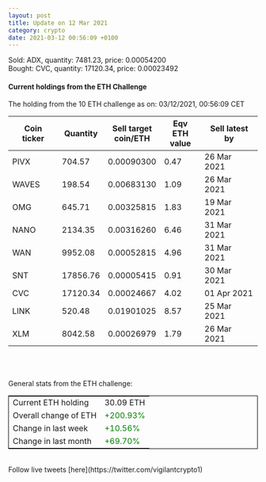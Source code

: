 ```yaml
---
layout: post
title: Update on 12 Mar 2021
category: crypto
date: 2021-03-12 00:56:09 +0100
---
```

<!-- Global site tag (gtag.js) - Google Analytics -->
<script async src="https://www.googletagmanager.com/gtag/js?id=UA-103831149-5"></script>
<script>
  window.dataLayer = window.dataLayer || [];
  function gtag(){dataLayer.push(arguments);}
  gtag('js', new Date());

  gtag('config', 'UA-103831149-5');
</script>
Sold: ADX, quantity:      7481.23, price:   0.00054200<br>Bought: CVC, quantity:     17120.34, price:   0.00023492<br>

#### Current holdings from the ETH Challenge

The holding from the 10 ETH challenge as on: 03/12/2021, 00:56:09 CET

|Coin ticker|Quantity|Sell target<br>coin/ETH|Eqv ETH<br>value|Sell latest by|
|-----------|--------|-----------|-----------|--------------|
PIVX|704.57|  0.00090300|0.47|26 Mar 2021|
WAVES|198.54|  0.00683130|1.09|26 Mar 2021|
OMG|645.71|  0.00325815|1.83|19 Mar 2021|
NANO|2134.35|  0.00316260|6.46|31 Mar 2021|
WAN|9952.08|  0.00052815|4.96|31 Mar 2021|
SNT|17856.76|  0.00005415|0.91|30 Mar 2021|
CVC|17120.34|  0.00024667|4.02|01 Apr 2021|
LINK|520.48|  0.01901025|8.57|25 Mar 2021|
XLM|8042.58|  0.00026979|1.79|26 Mar 2021|

<br>
<br>
<br>
General stats from the ETH challenge:

<table style="border:1px solid black;margin-left:auto;margin-right:auto;">
	<tbody>
	<tr>
		<td>Current ETH holding</td>
		<td>     30.09 ETH</td>
	</tr>
	<tr>
		<td>Overall change of ETH</td>
		<td><font color="green">+200.93%</font></td>
	</tr>
	<tr>
		<td>Change in last week</td>
		<td><font color="green">+10.56%</font></td>
	</tr>
	<tr>
		<td>Change in last month</td>
		<td><font color="green">+69.70%</font></td>
	</tr>
	</tbody>
</table>

<br>
Follow live tweets [here](https://twitter.com/vigilantcrypto1)
<br>
<br>